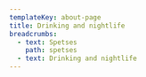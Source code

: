 ```yaml
---
templateKey: about-page
title: Drinking and nightlife
breadcrumbs:
  - text: Spetses
    path: spetses
  - text: Drinking and nightlife
---
```



